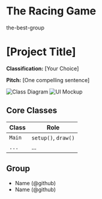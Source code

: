 # The Racing Game
the-best-group 




# [Project Title]

**Classification:** [Your Choice]

**Pitch:** [One compelling sentence]

![Class Diagram](class-diagram.png)
![UI Mockup](mockup.png)

## Core Classes
| Class | Role |
|-------|------|
| `Main` | `setup()`, `draw()` |
| `...` | ... |

## Group
- Name (@github)
- Name (@github)

